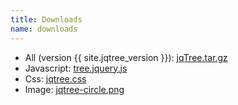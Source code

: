 ```yaml
---
title: Downloads
name: downloads
---
```


* All (version {{ site.jqtree_version }}): [jqTree.tar.gz](https://github.com/mbraak/jqTree/tarball/master)
* Javascript: [tree.jquery.js](tree.jquery.js)
* Css: [jqtree.css](jqtree.css)
* Image: [jqtree-circle.png](jqtree-circle.png)
